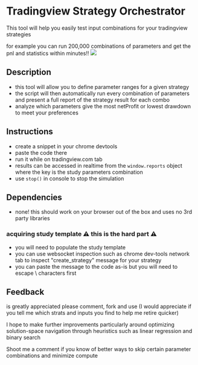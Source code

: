 # Tradingview Strategy Orchestrator
This tool will help you easily test input combinations for your tradingview strategies

for example you can run 200,000 combinations of parameters and get the pnl and statistics within minutes!!
![](https://i.ibb.co/yqpD115/ezgif-5-f3028764a3.gif)


## Description
 - this tool will allow you to define parameter ranges for a given strategy
 - the script will then automatically run every combination of parameters and present a full report of the strategy result for each combo
 - analyze which parameters give the most netProfit or lowest drawdown to meet your preferences

## Instructions
 - create a snippet in your chrome devtools
 - paste the code there
 - run it while on tradingview.com tab
 - results can be accessed in realtime from the `window.reports` object where the key is the study parameters combination
 - use `stop()` in console to stop the simulation

## Dependencies
 - none! this should work on your browser out of the box and uses no 3rd party libraries

 ### acquiring study template :warning: this is the hard part :warning:
  - you will need to populate the study template
  - you can use websocket inspection such as chrome dev-tools network tab to inspect "create_strategy" message for your strategy
  - you can paste the message to the code as-is but you will need to escape \ characters first
  
## Feedback
is greatly appreciated please comment, fork and use (I would appreciate if you tell me which strats and inputs you find to help me retire quicker)

I hope to make further improvements particularly around optimizing solution-space navigation through heuristics such as linear regression and binary search

Shoot me a comment if you know of better ways to skip certain parameter combinations and minimize compute
  
